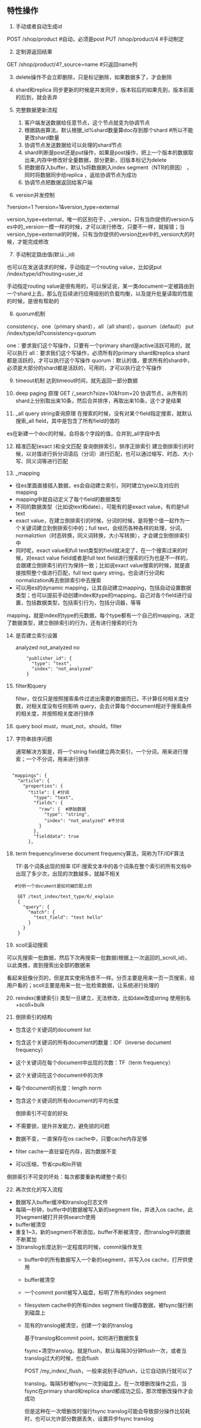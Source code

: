 ## 特性操作

1. 手动或者自动生成id

POST /shop/product  #自动，必须是post
PUT /shop/product/4 #手动制定


2. 定制源返回结果

GET /shop/product/4?_source=name #只返回name列

3. delete操作不会立即删除，只是标记删除，如果数据多了，才会删除

4. shard和replica 同步更新的时候是并发同步，版本较后的如果先到，版本前面的后到，就会丢弃

5. 完整数据更新流程

    1. 客户端发送数据给任意节点，这个节点就变为协调节点
    2. 根据路由算法，默认根据_id%shard数量算doc存到那个shard   #所以不能更改shard数量
    3. 协调节点发送数据给可以处理的shard节点
    4. shard判断是post还是put操作，如果是post操作，把上一个版本的数据取出来,内存中修改好全量数据，部分更新，旧版本标记为delete
    5. 把数据存入buffer，默认1s将数据刷入index segment（NTR的原因） ，同时将数据同步给replica ，返给协调节点为成功
    6. 协调节点把数据返回给客户端


6. version并发控制

?version=1
?version=1&version_type=external

version_type=external，唯一的区别在于，_version，只有当你提供的version与es中的_version一模一样的时候，才可以进行修改，只要不一样，就报错；当version_type=external的时候，只有当你提供的version比es中的_version大的时候，才能完成修改


7. 手动制定路由值(默认:_id)

也可以在发送请求的时候，手动指定一个routing value，比如说put /index/type/id?routing=user_id

手动指定routing value是很有用的，可以保证说，某一类document一定被路由到一个shard上去，那么在后续进行应用级别的负载均衡，以及提升批量读取的性能的时候，是很有帮助的


8. quorum机制

consistency，one（primary shard），all（all shard），quorum（default）
put /index/type/id?consistency=quorum

one：要求我们这个写操作，只要有一个primary shard是active活跃可用的，就可以执行
all：要求我们这个写操作，必须所有的primary shard和replica shard都是活跃的，才可以执行这个写操作
quorum：默认的值，要求所有的shard中，必须是大部分的shard都是活跃的，可用的，才可以执行这个写操作


9. timeout机制
达到timeout时间，就先返回一部分数据

10. deep paging 原理
GET /_search?size=10&from=20
协调节点，从所有的shard上分别取出来10条，然后合并排序，再取出来10条，这个才是结果

11. _all query string查询原理
在搜索的时候，没有对某个field指定搜索，就默认搜索_all field，其中是包含了所有field的值的

es在新建一个doc的时候，会将各个字段的值，合并到_all字段中去

12. 精准匹配(exact )和全文匹配
   查询倒排索引，排序正排索引
   建立倒排索引的时候，以对值进行拆分词语后（分词）进行匹配，也可以通过缩写、时态、大小写、同义词等进行匹配

13. _mapping

- 往es里面直接插入数据，es会自动建立索引，同时建立type以及对应的mapping
- mapping中就自动定义了每个field的数据类型
- 不同的数据类型（比如说text和date），可能有的是exact value，有的是full text
- exact value，在建立倒排索引的时候，分词的时候，是将整个值一起作为一个关键词建立到倒排索引中的；full text，会经历各种各样的处理，分词，normaliztion（时态转换，同义词转换，大小写转换），才会建立到倒排索引中
- 同时呢，exact value和full text类型的field就决定了，在一个搜索过来的时候，对exact value field或者是full text field进行搜索的行为也是不一样的，会跟建立倒排索引的行为保持一致；比如说exact value搜索的时候，就是直接按照整个值进行匹配，full text query string，也会进行分词和normalization再去倒排索引中去搜索
- 可以用es的dynamic mapping，让其自动建立mapping，包括自动设置数据类型；也可以提前手动创建index和type的mapping，自己对各个field进行设置，包括数据类型，包括索引行为，包括分词器，等等

mapping，就是index的type的元数据，每个type都有一个自己的mapping，决定了数据类型，建立倒排索引的行为，还有进行搜索的行为

14. 是否建立索引设置

    analyzed
    not_analyzed
    no
    
    ```
        "publisher_id": {
          "type": "text",
          "index": "not_analyzed"
        }
    ```
    
15. filter和query

    filter，仅仅只是按照搜索条件过滤出需要的数据而已，不计算任何相关度分数，对相关度没有任何影响
    query，会去计算每个document相对于搜索条件的相关度，并按照相关度进行排序
    
16. query bool must，must_not，should，filter

17. 字符串排序问题

    通常解决方案是，将一个string field建立两次索引，一个分词，用来进行搜索；一个不分词，用来进行排序

```

  "mappings": {
    "article": {
      "properties": {
        "title": { #分词
          "type": "text", 
          "fields": {
            "raw": {  #原始数据
              "type": "string",
              "index": "not_analyzed" #不分词
            }
          },
          "fielddata": true
        },
```

18. term frequency/inverse document frequency算法，简称为TF/IDF算法

    TF:各个词条出现的频率
    IDF:搜索文本中的各个词条在整个索引的所有文档中出现了多少次，出现的次数越多，就越不相关
    
```
   #分析一个document是如何被匹配上的

    GET /test_index/test_type/6/_explain
    {
      "query": {
        "match": {
          "test_field": "test hello"
        }
      }
    }
 ```

  

19. scoll滚动搜索

可以先搜索一批数据，然后下次再搜索一批数据(根据上一次返回的_scroll_id)，以此类推，直到搜索出全部的数据来

看起来挺像分页的，但是其实使用场景不一样。分页主要是用来一页一页搜索，给用户看的；scoll主要是用来一批一批检索数据，让系统进行处理的

20. reindex(重建索引) 类型一旦建立，无法修改，比如date改成string
    使用别名+scoll+bulk
    
21. 倒排索引的结构
    
- 包含这个关键词的document list
- 包含这个关键词的所有document的数量：IDF（inverse document frequency）
- 这个关键词在每个document中出现的次数：TF（term frequency）
- 这个关键词在这个document中的次序
- 每个document的长度：length norm
- 包含这个关键词的所有document的平均长度
    
  倒排索引不可变的好处

- 不需要锁，提升并发能力，避免锁的问题
- 数据不变，一直保存在os cache中，只要cache内存足够
- filter cache一直驻留在内存，因为数据不变
- 可以压缩，节省cpu和io开销

倒排索引不可变的坏处：每次都要重新构建整个索引
    
22. 再次优化的写入流程
    
- 数据写入buffer缓冲和translog日志文件
- 每隔一秒钟，buffer中的数据被写入新的segment file，并进入os cache，此时segment被打开并供search使用
- buffer被清空
- 重复1~3，新的segment不断添加，buffer不断被清空，而translog中的数据不断累加
- 当translog长度达到一定程度的时候，commit操作发生
  - buffer中的所有数据写入一个新的segment，并写入os cache，打开供使用
  - buffer被清空
  - 一个commit ponit被写入磁盘，标明了所有的index segment
  - filesystem cache中的所有index segment file缓存数据，被fsync强行刷到磁盘上
  - 现有的translog被清空，创建一个新的translog
    
    基于translog和commit point，如何进行数据恢复
    
    fsync+清空translog，就是flush，默认每隔30分钟flush一次，或者当translog过大的时候，也会flush
    
    POST /my_index/_flush，一般来说别手动flush，让它自动执行就可以了
    
    translog，每隔5秒被fsync一次到磁盘上。在一次增删改操作之后，当fsync在primary shard和replica shard都成功之后，那次增删改操作才会成功
    
    但是这种在一次增删改时强行fsync translog可能会导致部分操作比较耗时，也可以允许部分数据丢失，设置异步fsync translog
    
    

